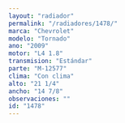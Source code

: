 ```yaml
---
layout: "radiador"
permalink: "/radiadores/1478/"
marca: "Chevrolet"
modelo: "Tornado"
ano: "2009"
motor: "L4 1.8"
transmision: "Estándar"
parte: "M-12577"
clima: "Con clima"
alto: "21 1/4"
ancho: "14 7/8"
observaciones: ""
id: "1478"
---
```


